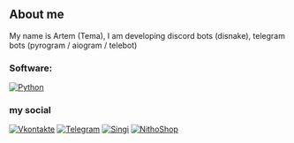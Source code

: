 ## About me

My name is Artem (Tema), I am developing discord bots (disnake), telegram bots (pyrogram / aiogram / telebot)


### Software:
[![Python](https://img.shields.io/badge/-Python-090909?style=for-the-badge&logo=Python&logoColor=fdda59)]()

### my social

[![Vkontakte](https://img.shields.io/badge/-Vkontakte-090909?style=for-the-badge&logo=Vk&logoColor=4F7DB3)](https://vk.com/sendhelloworld)
[![Telegram](https://img.shields.io/badge/-Telegram-090909?style=for-the-badge&logo=Telegram&logoColor=23a9e9)](https://t.me/jsjsjsnp)
[![Singi](https://img.shields.io/badge/-Singi-090909?style=for-the-badge&logo=Discord&logoColor=25e970)](https://discord.gg/ZndsdHebAV)
[![NithoShop](https://img.shields.io/badge/-NitroShop-090909?style=for-the-badge&logo=Discord&logoColor=25e970)](https://discord.gg/nellis)

